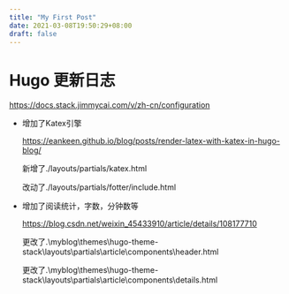 ```yaml
---
title: "My First Post"
date: 2021-03-08T19:50:29+08:00
draft: false
---
```


# Hugo 更新日志

https://docs.stack.jimmycai.com/v/zh-cn/configuration



- 增加了Katex引擎

    https://eankeen.github.io/blog/posts/render-latex-with-katex-in-hugo-blog/

    新增了./layouts/partials/katex.html

    改动了./layouts/partials/fotter/include.html

- 增加了阅读统计，字数，分钟数等

    https://blog.csdn.net/weixin_45433910/article/details/108177710

    更改了.\myblog\themes\hugo-theme-stack\layouts\partials\article\components\header.html

    更改了.\myblog\themes\hugo-theme-stack\layouts\partials\article\components\details.html

